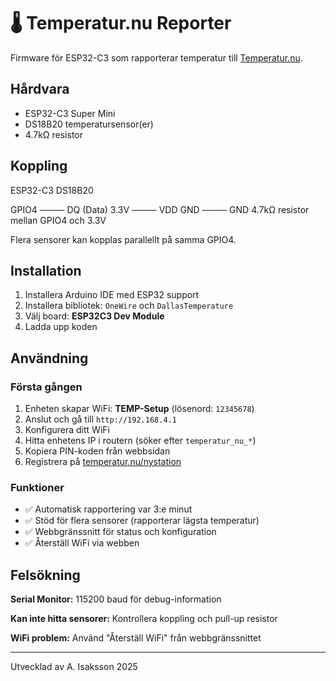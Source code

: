 # 🌡️ Temperatur.nu Reporter

Firmware för ESP32-C3 som rapporterar temperatur till [Temperatur.nu](https://www.temperatur.nu/).

## Hårdvara

- ESP32-C3 Super Mini
- DS18B20 temperatursensor(er)
- 4.7kΩ resistor

## Koppling
ESP32-C3    DS18B20

GPIO4  ──── DQ (Data)
3.3V   ──── VDD
GND    ──── GND
4.7kΩ resistor mellan GPIO4 och 3.3V

Flera sensorer kan kopplas parallellt på samma GPIO4.

## Installation

1. Installera Arduino IDE med ESP32 support
2. Installera bibliotek: `OneWire` och `DallasTemperature`
3. Välj board: **ESP32C3 Dev Module**
4. Ladda upp koden

## Användning

### Första gången
1. Enheten skapar WiFi: **TEMP-Setup** (lösenord: `12345678`)
2. Anslut och gå till `http://192.168.4.1`
3. Konfigurera ditt WiFi
4. Hitta enhetens IP i routern (söker efter `temperatur_nu_*`)
5. Kopiera PIN-koden från webbsidan
6. Registrera på [temperatur.nu/nystation](https://www.temperatur.nu/nystation/)

### Funktioner
- ✅ Automatisk rapportering var 3:e minut
- ✅ Stöd för flera sensorer (rapporterar lägsta temperatur)
- ✅ Webbgränssnitt för status och konfiguration
- ✅ Återställ WiFi via webben

## Felsökning

**Serial Monitor:** 115200 baud för debug-information

**Kan inte hitta sensorer:** Kontrollera koppling och pull-up resistor

**WiFi problem:** Använd "Återställ WiFi" från webbgränssnittet

---

Utvecklad av A. Isaksson 2025
